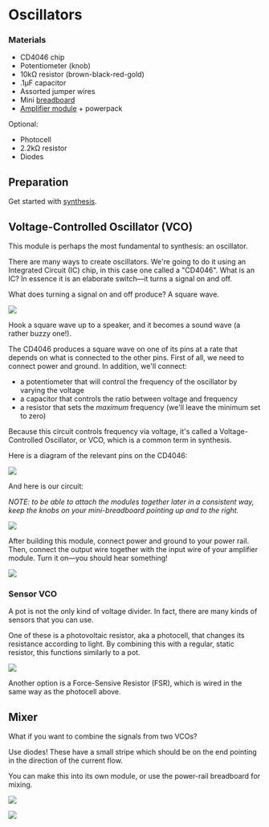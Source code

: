 # Oscillators

### Materials
- CD4046 chip
- Potentiometer (knob)
- 10kΩ resistor (brown-black-red-gold)
- .1µF capacitor
- Assorted jumper wires
- Mini [breadboard](breadboard.md)
- [Amplifier module](amp.md) + powerpack

Optional:
- Photocell
- 2.2kΩ resistor
- Diodes


## Preparation

Get started with [synthesis](synthesis.md).


## Voltage-Controlled Oscillator (VCO)

This module is perhaps the most fundamental to synthesis: an oscillator.

There are many ways to create oscillators. We're going to do it using an Integrated Circuit (IC) chip, in this case one called a "CD4046". What is an IC? In essence it is an elaborate switch—it turns a signal on and off.

What does turning a signal on and off produce? A square wave.

![](media/square_wave.jpg)

Hook a square wave up to a speaker, and it becomes a sound wave (a rather buzzy one!).

The CD4046 produces a square wave on one of its pins at a rate that depends on what is connected to the other pins. First of all, we need to connect power and ground. In addition, we'll connect:
- a potentiometer that will control the frequency of the oscillator by varying the voltage
- a capacitor that controls the ratio between voltage and frequency
- a resistor that sets the _maximum_ frequency (we'll leave the minimum set to zero)

Because this circuit controls frequency via voltage, it's called a Voltage-Controlled Oscillator, or VCO, which is a common term in synthesis.
 
Here is a diagram of the relevant pins on the CD4046:

![](media/cd4046_pinout.jpeg)

And here is our circuit:

_NOTE: to be able to attach the modules together later in a consistent way, keep the knobs on your mini-breadboard pointing up and to the right._

![](media/vco_bb.jpg)


After building this module, connect power and ground to your power rail. Then, connect the output wire together with the input wire of your amplifier module. Turn it on—you should hear something!

![](media/hookup_1.jpg)



### Sensor VCO

A pot is not the only kind of voltage divider. In fact, there are many kinds of sensors that you can use. 

One of these is a photovoltaic resistor, aka a photocell, that changes its resistance according to light. By combining this with a regular, static resistor, this functions similarly to a pot.

![](media/vco_sensor_bb.jpg)


Another option is a Force-Sensive Resistor (FSR), which is wired in the same way as the photocell above.


<!-- 
### VCO-Controlled VCO

What happens if you plug the output of one VCO into the potentiometer input of another VCO?

**diagram goes here**

![](media/hookup_2.jpg)
 -->

## Mixer

What if you want to combine the signals from two VCOs?

Use diodes! These have a small stripe which should be on the end pointing in the direction of the current flow.

You can make this into its own module, or use the power-rail breadboard for mixing.

![](media/mixer_bb.jpg)


![](media/hookup_3.png)



	
